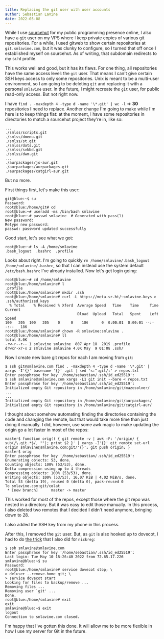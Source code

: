 ```yaml
---
title: Replacing the git user with user accounts
author: Sebastian LaVine
date: 2022-05-08
---
```


While I use [sourcehut](https://sr.ht/~smlavine) for my public
programming presence online, I also have a ```git``` user on my VPS
where I keep private copies of various git repositories. For a while, I
used gitweb to show certain repositories at ```git.smlavine.com```, but
it was clunky to configure, so I turned that off once I established
myself on sourcehut. As of writing, that subdomain redirects to my sr.ht
profile.

This works well and good, but it has its flaws. For one thing, all
repositories have the same access level: the ```git``` user. That means
I can't give certain SSH keys access to only some repositories. Unix is
meant to be a multi-user environment, so I am going to be deleting
```git``` and replacing it with a personal ```smlavine``` user. In the
future, I might recreate the ```git``` user, for public read-only
access. But not right now.

I have ```find . -maxdepth 4 -type d -name '\*.git' | wc -l``` => **30**
repositories I need to replace. Another change I'm going to make while
I'm here is to keep things flat: at the moment, I have some repositories
in directories to match a sourcehut project they're in, like so:

```
...
./smlss/scripts.git
./smlss/dmenu.git
./smlss/st.git
./smlss/dots.git
./smlss/svkbd.git
./smlss/dwm.git
...
./aurpackages/jo-aur.git
./aurpackages/aurpackages.git
./aurpackages/catgirl-aur.git
```

But no more.

First things first, let's make this user:

```
git@blue:~$ su
Password:
root@blue:/home/git# cd
root@blue:~# useradd -ms /bin/bash smlavine
root@blue:~# passwd smlavine  # Generated with pass(1)
New password:
Retype new password:
passwd: password updated successfully
```

Good start, let's see what we got:

```
root@blue:~# ls -A /home/smlavine
.bash_logout  .bashrc  .profile
```

Looks about right. I'm going to quickly
```rm /home/smlavine/.bash_logout /home/smlavine/.bashrc```, so that I
can instead use the system default ```/etc/bash.bashrc``` I've already
installed. Now let's get login going:

```
root@blue:~# cd /home/smlavine
root@blue:/home/smlavine# l
.profile
root@blue:/home/smlavine# mkdir .ssh
root@blue:/home/smlavine# curl -L https://meta.sr.ht/~smlavine.keys > .ssh/authorized_keys
  % Total    % Received % Xferd  Average Speed   Time    Time     Time  Current
                                 Dload  Upload   Total   Spent    Left  Speed
100   205  100   205    0     0    186      0  0:00:01  0:00:01 --:--:--   186
root@blue:/home/smlavine# chown -R smlavine:smlavine .
root@blue:/home/smlavine# ll
total 8.0K
-rw-r--r-- 1 smlavine smlavine  807 Apr 18  2019 .profile
drwxr-xr-x 2 smlavine smlavine 4.0K May  9 01:08 .ssh/
```

Now I create new bare git repos for each I am moving from ```git```:

```
$ ssh git@smlavine.com find . -maxdepth 4 -type d -name '\*.git' | xargs -I'{}' basename '{}' .git | sed 's:^:git/:' > repos.txt
Enter passphrase for key '/home/sebastian/.ssh/id_ed25519':
$ ssh smlavine@smlavine.com xargs -L1 git init --bare < repos.txt
Enter passphrase for key '/home/sebastian/.ssh/id_ed25519':
Initialized empty Git repository in /home/smlavine/git/mazesolver/
...
...
Initialized empty Git repository in /home/smlavine/git/aurpackages/
Initialized empty Git repository in /home/smlavine/git/catgirl-aur/
```

I thought about somehow automating finding the directories containing
the code and changing the remote, but that would take more time than
just doing it manually. I did, however, use some awk magic to make
updating the origin go a lot faster in most of the repos:

```
master$ function orig() { git remote -v | awk -F: '/origin/ { sub(/\.git.*$/, ""); print $2 }' | xargs -I'{}' git remote set-url origin smlavine@smlavine.com:git/'{}'; git push origin; }
master$ orig
Enter passphrase for key '/home/sebastian/.ssh/id_ed25519':
Enumerating objects: 53, done.
Counting objects: 100% (53/53), done.
Delta compression using up to 4 threads
Compressing objects: 100% (53/53), done.
Writing objects: 100% (53/53), 16.07 KiB | 4.02 MiB/s, done.
Total 53 (delta 19), reused 0 (delta 0), pack-reused 0
To smlavine.com:git/colat
 * [new branch]      master -> master
```

This worked for most of the repos, except those where the git repo was
nested in a directory. But it was easy to edit those manually. In this
process, I also deleted two remotes that I decided I didn't need
anymore, bringing down to 28.

I also added the SSH key from my phone in this process.

After this, I removed the ```git``` user. But, as ```git``` is also
hooked up to dovecot, I had to do [the trick][0] that I also did for
```nickreg```:

[0]: https:smlavine.com/systemlog#deleting-nickreg

```
$ ssh smlavine@smlavine.com
Enter passphrase for key '/home/sebastian/.ssh/id_ed25519':
Last login: Tue May 10 18:26:40 2022 from 72.65.17.226
smlavine@blue:~$ su
Password:
root@blue:/home/smlavine# service dovecot stop; \
> deluser --remove-home git; \
> service dovecot start
Looking for files to backup/remove ...
Removing files ...
Removing user `git' ...
Done.
root@blue:/home/smlavine# exit
exit
smlavine@blue:~$ exit
logout
Connection to smlavine.com closed.
```

I'm happy that I've gotten this done. It will allow me to be more
flexible in how I use my server for Git in the future.
